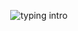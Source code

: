 <p align="center">
<img src="https://readme-typing-svg.herokuapp.com?color=08CE90&center=true&vCenter=true&lines=Hello+there!;My+name's+Clovis!;I+study+Computer+Science.;" alt="typing intro">
</p>

<!--
### Upcoming endeavours
- Set up **i3**, **Tmux**, and **Fzf** on my personal machine
--->
